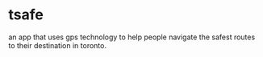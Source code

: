 # tsafe
an app that uses gps technology to help people navigate the safest routes to their destination in toronto. 
